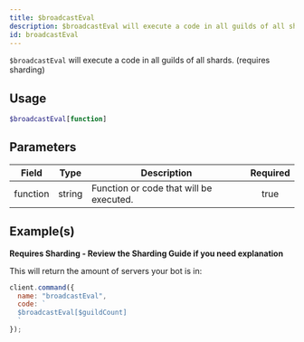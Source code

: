 ```yaml
---
title: $broadcastEval
description: $broadcastEval will execute a code in all guilds of all shards.
id: broadcastEval
---
```


`$broadcastEval` will execute a code in all guilds of all shards. (requires sharding)

## Usage

```php
$broadcastEval[function]
```

## Parameters

| Field    | Type   | Description                             | Required |
| -------- | ------ | --------------------------------------- | :------: |
| function | string | Function or code that will be executed. |   true   |

## Example(s)

**Requires Sharding - Review the Sharding Guide if you need explanation**

This will return the amount of servers your bot is in:

```javascript
client.command({
  name: "broadcastEval",
  code: `
  $broadcastEval[$guildCount]
  `
});
```
